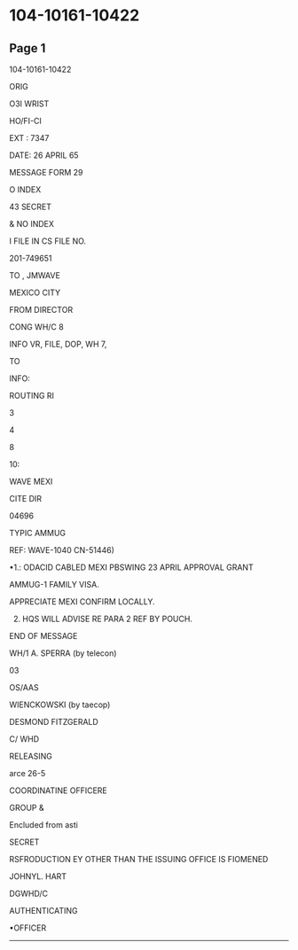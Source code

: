 # 104-10161-10422

## Page 1

104-10161-10422

ORIG

O3I WRIST

HO/FI-CI

EXT : 7347

DATE: 26 APRIL 65

MESSAGE FORM 29

O INDEX

43 SECRET

& NO INDEX

I FILE IN CS FILE NO.

201-749651

TO , JMWAVE

MEXICO CITY

FROM DIRECTOR

CONG WH/C 8

INFO VR, FILE, DOP, WH 7,

TO

INFO:

ROUTING RI

3

4

8

10:

WAVE MEXI

CITE DIR

04696

TYPIC AMMUG

REF: WAVE-1040 CN-51446)

•1.: ODACID CABLED MEXI PBSWING 23 APRIL APPROVAL GRANT

AMMUG-1 FAMILY VISA.

APPRECIATE MEXI CONFIRM LOCALLY.

2. HQS WILL ADVISE RE PARA 2 REF BY POUCH.

END OF MESSAGE

WH/1 A. SPERRA (by telecon)

03

OS/AAS

WIENCKOWSKI (by taecop)

DESMOND FITZGERALD

C/ WHD

RELEASING

arce 26-5

COORDINATINE OFFICERE

GROUP &

Encluded from asti

SECRET

RSFRODUCTION EY OTHER THAN THE ISSUING OFFICE IS FIOMENED

JOHNYL. HART

DGWHD/C

AUTHENTICATING

•OFFICER

---

